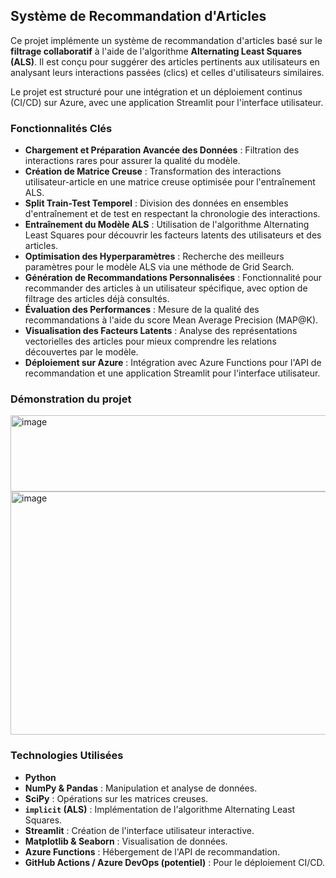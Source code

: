 
## Système de Recommandation d'Articles

Ce projet implémente un système de recommandation d'articles basé sur le **filtrage collaboratif** à l'aide de l'algorithme **Alternating Least Squares (ALS)**. Il est conçu pour suggérer des articles pertinents aux utilisateurs en analysant leurs interactions passées (clics) et celles d'utilisateurs similaires.

Le projet est structuré pour une intégration et un déploiement continus (CI/CD) sur Azure, avec une application Streamlit pour l'interface utilisateur.

### Fonctionnalités Clés

  * **Chargement et Préparation Avancée des Données** : Filtration des interactions rares pour assurer la qualité du modèle.
  * **Création de Matrice Creuse** : Transformation des interactions utilisateur-article en une matrice creuse optimisée pour l'entraînement ALS.
  * **Split Train-Test Temporel** : Division des données en ensembles d'entraînement et de test en respectant la chronologie des interactions.
  * **Entraînement du Modèle ALS** : Utilisation de l'algorithme Alternating Least Squares pour découvrir les facteurs latents des utilisateurs et des articles.
  * **Optimisation des Hyperparamètres** : Recherche des meilleurs paramètres pour le modèle ALS via une méthode de Grid Search.
  * **Génération de Recommandations Personnalisées** : Fonctionnalité pour recommander des articles à un utilisateur spécifique, avec option de filtrage des articles déjà consultés.
  * **Évaluation des Performances** : Mesure de la qualité des recommandations à l'aide du score Mean Average Precision (MAP@K).
  * **Visualisation des Facteurs Latents** : Analyse des représentations vectorielles des articles pour mieux comprendre les relations découvertes par le modèle.
  * **Déploiement sur Azure** : Intégration avec Azure Functions pour l'API de recommandation et une application Streamlit pour l'interface utilisateur.

### Démonstration du projet

<img width="608" height="122" alt="image" src="https://github.com/user-attachments/assets/eec4376c-4a67-4f4b-bb22-899cb9b40200" />

<img width="607" height="389" alt="image" src="https://github.com/user-attachments/assets/fd442b54-63fc-48fe-83d9-d34e797487ce" />


### Technologies Utilisées

  * **Python**
  * **NumPy & Pandas** : Manipulation et analyse de données.
  * **SciPy** : Opérations sur les matrices creuses.
  * **`implicit` (ALS)** : Implémentation de l'algorithme Alternating Least Squares.
  * **Streamlit** : Création de l'interface utilisateur interactive.
  * **Matplotlib & Seaborn** : Visualisation de données.
  * **Azure Functions** : Hébergement de l'API de recommandation.
  * **GitHub Actions / Azure DevOps (potentiel)** : Pour le déploiement CI/CD.

